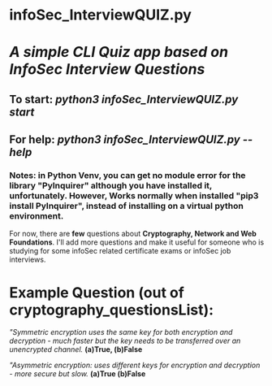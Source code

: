 # infoSec_InterviewQUIZ.py
# *A simple CLI Quiz app based on InfoSec Interview Questions*




## To start:   *python3 infoSec_InterviewQUIZ.py start*  

## For help:   *python3 infoSec_InterviewQUIZ.py --help* 

### Notes: in Python Venv, you can get no module error for the library "PyInquirer" although you have installed it, unfortunately. However, Works normally when installed "pip3 install PyInquirer", instead of installing on a virtual python environment.

For now, there are **few** questions about **Cryptography, Network and Web Foundations**. I'll add more questions and make it useful for someone who is studying for some infoSec related certificate exams or infoSec job interviews.

# Example Question (out of cryptography_questionsList):

*"Symmetric encryption uses the same key for both encryption and decryption - much faster but the key needs to be transferred over an unencrypted channel.*  **(a)True,  (b)False** </br>

*"Asymmetric encryption: uses different keys for encryption and decryption - more secure but slow.*  **(a)True  (b)False**
